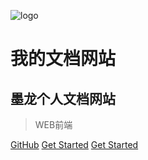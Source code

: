 ![logo](https://docsify.js.org/_media/icon.svg ':size=100')
# 我的文档网站
## 墨龙个人文档网站
> WEB前端

[GitHub](https://github.com/wsb260/Molong-Home)
[Get Started](#quick-start)
[Get Started](#quick-start)